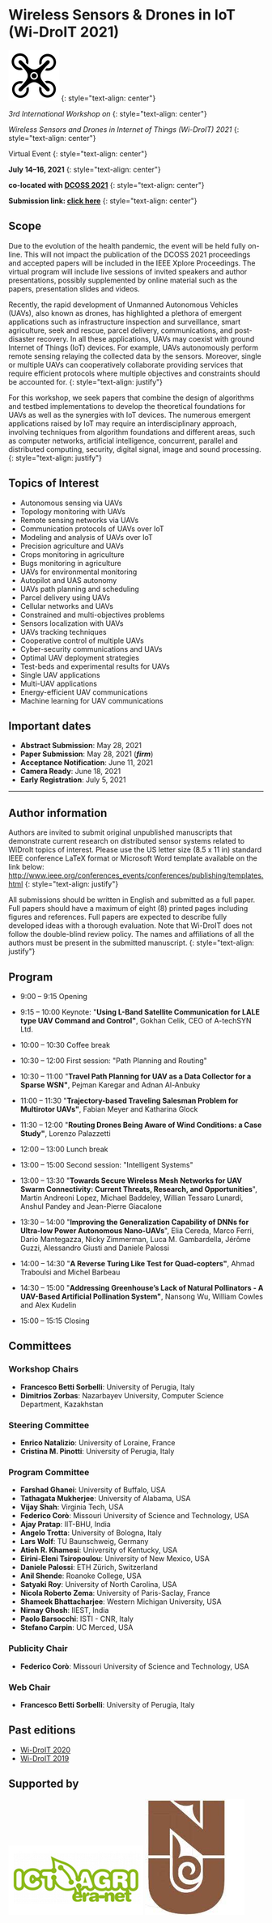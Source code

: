 # Wireless Sensors & Drones in IoT (Wi-DroIT 2021) 
![image](/logo.png)
{: style="text-align: center"}

_3rd International Workshop on_
{: style="text-align: center"}

_Wireless Sensors and Drones in Internet of Things (Wi-DroIT) 2021_
{: style="text-align: center"}

Virtual Event
{: style="text-align: center"}

**July 14–16, 2021**
{: style="text-align: center"}

**co-located with [DCOSS 2021](https://dcoss.org/)**
{: style="text-align: center"}

**Submission link: [click here](https://easychair.org/conferences/?conf=widroit2021)**
{: style="text-align: center"}


## Scope

Due to the evolution of the health pandemic, the event will be held fully on-line. This will not impact the publication of the DCOSS 2021 proceedings and accepted papers will be included in the IEEE Xplore Proceedings. The virtual program will include live sessions of invited speakers and author presentations, possibly supplemented by online material such as the papers, presentation slides and videos.

Recently, the rapid development of Unmanned Autonomous Vehicles (UAVs), also known as drones, has highlighted a plethora of emergent applications such as infrastructure inspection and surveillance, smart agriculture, seek and rescue, parcel delivery, communications, and post-disaster recovery.
In all these applications, UAVs may coexist with ground Internet of Things (IoT) devices. For example, UAVs autonomously perform remote sensing relaying the collected data by the sensors. Moreover, single or multiple UAVs can cooperatively collaborate providing services that require efficient protocols where multiple objectives and constraints should be accounted for.
{: style="text-align: justify"}

For this workshop, we seek papers that combine the design of algorithms and testbed implementations to develop the theoretical foundations for UAVs as well as the synergies with IoT devices. 
The numerous emergent applications raised by IoT may require an interdisciplinary approach, involving techniques from algorithm foundations and different areas, such as computer networks, artificial intelligence, concurrent, parallel and distributed computing, security, digital signal, image and sound processing.
{: style="text-align: justify"}

## Topics of Interest

- Autonomous sensing via UAVs
- Topology monitoring with UAVs
- Remote sensing networks via UAVs
- Communication protocols of UAVs over IoT
- Modeling and analysis of UAVs over IoT
- Precision agriculture and UAVs
- Crops monitoring in agriculture
- Bugs monitoring in agriculture
- UAVs for environmental monitoring
- Autopilot and UAS autonomy
- UAVs path planning and scheduling
- Parcel delivery using UAVs
- Cellular networks and UAVs
- Constrained and multi-objectives problems
- Sensors localization with UAVs
- UAVs tracking techniques
- Cooperative control of multiple UAVs
- Cyber-security communications and UAVs
- Optimal UAV deployment strategies
- Test-beds and experimental results for UAVs
- Single UAV applications
- Multi-UAV applications
- Energy-efficient UAV communications
- Machine learning for UAV communications


## Important dates

- **Abstract Submission**: May 28, 2021
- **Paper Submission**: May 28, 2021 (***firm***)
- **Acceptance Notification**: June 11, 2021
- **Camera Ready**: June 18, 2021
- **Early Registration**: July 5, 2021

* * *

## Author information

Authors are invited to submit original unpublished manuscripts that demonstrate current research on distributed sensor systems related to WiDroIt topics of interest. Please use the US letter size (8.5 x 11 in) standard IEEE conference LaTeX format or Microsoft Word template available on the link below:
http://www.ieee.org/conferences_events/conferences/publishing/templates.html
{: style="text-align: justify"}

All submissions should be written in English and submitted as a full paper. Full papers should have a maximum of eight (8) printed pages including figures and references. Full papers are expected to describe fully developed ideas with a thorough evaluation.
Note that Wi-DroIT does not follow the double-blind review policy. The names and affiliations of all the authors must be present in the submitted manuscript.
{: style="text-align: justify"}

## Program

- 9:00 – 9:15 Opening

- 9:15 – 10:00 Keynote: "**Using L-Band Satellite Communication for LALE type UAV Command and Control"**, Gokhan Celik, CEO of A-techSYN Ltd.
- 10:00 – 10:30 Coffee break
- 10:30 – 12:00 First session: "Path Planning and Routing"
- 10:30 – 11:00 "**Travel Path Planning for UAV as a Data Collector for a Sparse WSN"**, Pejman Karegar and Adnan Al-Anbuky
- 11:00 – 11:30 "**Trajectory-based Traveling Salesman Problem for Multirotor UAVs"**, Fabian Meyer and Katharina Glock
- 11:30 – 12:00 "**Routing Drones Being Aware of Wind Conditions: a Case Study"**, Lorenzo Palazzetti
- 12:00 – 13:00 Lunch break
- 13:00 – 15:00 Second session: "Intelligent Systems"
- 13:00 – 13:30 "**Towards Secure Wireless Mesh Networks for UAV Swarm Connectivity: Current Threats, Research, and Opportunities**", Martin Andreoni Lopez, Michael Baddeley, Willian Tessaro Lunardi, Anshul Pandey and Jean-Pierre Giacalone
- 13:30 – 14:00 "**Improving the Generalization Capability of DNNs for Ultra-low Power Autonomous Nano-UAVs**", Elia Cereda, Marco Ferri, Dario Mantegazza, Nicky Zimmerman, Luca M. Gambardella, Jérôme Guzzi, Alessandro Giusti and Daniele Palossi
- 14:00 – 14:30 "**A Reverse Turing Like Test for Quad-copters"**, Ahmad Traboulsi and Michel Barbeau
- 14:30 – 15:00 "**Addressing Greenhouse’s Lack of Natural Pollinators - A UAV-Based Artificial Pollination System"**, Nansong Wu, William Cowles and Alex Kudelin
- 15:00 – 15:15 Closing

## Committees

### Workshop Chairs
- **Francesco Betti Sorbelli**: University of Perugia, Italy
- **Dimitrios Zorbas**: Nazarbayev University, Computer Science Department, Kazakhstan
  
### Steering Committee
- **Enrico Natalizio**: University of Loraine, France
- **Cristina M. Pinotti**: University of Perugia, Italy
  
### Program Committee
- **Farshad Ghanei**: University of Buffalo, USA
- **Tathagata Mukherjee**: University of Alabama, USA
- **Vijay Shah**: Virginia Tech, USA
- **Federico Corò**: Missouri University of Science and Technology, USA
- **Ajay Pratap**: IIT-BHU, India
- **Angelo Trotta**: University of Bologna, Italy
- **Lars Wolf**: TU Baunschweig, Germany
- **Atieh R. Khamesi**: University of Kentucky, USA
- **Eirini-Eleni Tsiropoulou**: University of New Mexico, USA
- **Daniele Palossi**: ETH Zürich, Switzerland
- **Anil Shende**: Roanoke College, USA
- **Satyaki Roy**: University of North Carolina, USA
- **Nicola Roberto Zema**: University of Paris-Saclay, France
- **Shameek Bhattacharjee**: Western Michigan University, USA
- **Nirnay Ghosh**: IIEST, India
- **Paolo Barsocchi**: ISTI - CNR, Italy
- **Stefano Carpin**: UC Merced, USA

### Publicity Chair
- **Federico Corò**: Missouri University of Science and Technology, USA

### Web Chair
- **Francesco Betti Sorbelli**: University of Perugia, Italy

  
## Past editions
- [Wi-DroIT 2020](https://sites.google.com/view/widroit2020/home)
- [Wi-DroIT 2019](https://widroit2019.loria.fr/)


## Supported by
![image2](/ict-logo-small.png)
![image3](/nu.jpg)

